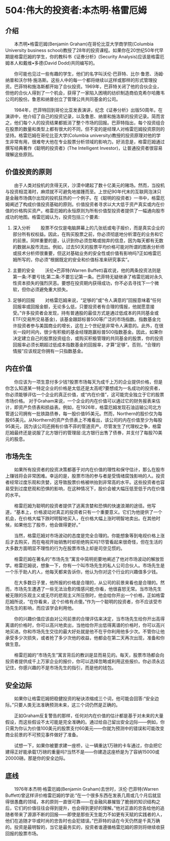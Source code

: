 # 504:伟大的投资者:本杰明·格雷厄姆
## 介绍
　　本杰明•格雷厄姆(Benjamin Graham)在哥伦比亚大学商学院(Columbia University business school)教授了28年的投资课程。如果你在20世纪50年代早期是格雷厄姆的学生，你的教科书《证券分析》(Security Analysis)应该是格雷厄姆本人和戴维•多德(David Dodd)共同编写的。

　　你可能也见过一些有趣的学生，他们的名字叫沃伦·巴菲特、比尔·鲁恩、汤姆·纳普和沃尔特·施洛斯。这些人中的每一个都将继续以这样或那样的形式管理投资。巴菲特和施洛斯都开始了合伙投资。1969年，巴菲特关闭了他的合伙企业，但他的合伙人得到了一个机会，获得了一家陷入困境的纺织制造商伯克希尔哈撒韦公司的股份。鲁恩和纳普创立了管理公共共同基金的公司。

　　1984年，巴菲特回到哥伦比亚发表演讲，纪念《证券分析》出版50周年。在演讲中，他介绍了自己的投资记录，以及鲁恩、纳普和施洛斯的投资记录。简而言之，他们每个人的投资结果都抵消了整个市场的回报。巴菲特指出，每个投资组合在股票的数量和类型上都有很大的不同，但不变的是经理人对格雷厄姆投资原则的坚持。格雷厄姆在哥伦比亚大学(Columbia university)教授的投资原理对他的学生非常有用，很难夸大他在专业股票分析领域的影响力。好消息是，格雷厄姆通过撰写经典著作《聪明的投资者》(The Intelligent Investor)，让普通投资者很容易理解这些原则。

## 价值投资的原则

　　由于人类对投机的贪得无厌，沙漠中建起了数十亿美元的赌场。然而，当投机与投资相混淆时，麻烦就不可避免地接踵而至。上世纪90年代末的互联网泡沫只是金融市场偶尔出现的投机狂热的一个例子。在《聪明的投资者》一书中，格雷厄姆阐述了构成价值投资基础的原则。价值投资者寻求以大大低于资产真实或内在价值的价格购买资产。格雷厄姆的永恒原则为所有价值型投资者提供了一幅通向股市成功的地图。格雷厄姆认为，投资包括三个要素:

1. 深入分析
　　股票不仅仅是电脑屏幕上的几张纸或电子报价，而是真实企业的部分所有权权益。因此，在购买股票之前，你必须彻底地分析潜在的业务和它的前景。同样重要的是，认识到你必须忽略或抛弃的信息，因为每天都有无数的数据从股市流出。例如，过去50天的股票平均价格可能对所谓的图表分析师或技术分析师很重要，但这对基础业务的安全性或价值有影响吗?正如格雷厄姆所写的，你必须“根据既定的安全和价值标准来研究事实”。
2. 主要的安全
　　沃伦•巴菲特(Warren Buffett)喜欢说，他的两条投资法则是第一条:不要亏钱;第二条:不要忘记第一条。巴菲特无疑继承了格雷厄姆对永久性资本损失的强烈厌恶。要想在投资期内获得成功，你不必去寻找下一个微软，但你必须避免重大损失。

3. 足够的回报
　　对格雷厄姆来说，“足够的”或“令人满意的”回报意味着“任何回报率或回报金额，无论多么低，只要投资者有合理的情报，他就愿意接受。”许多投资者会发现，持有普通股的最佳方式是通过低成本的共同基金或ETF(交易所交易基金)，该基金跟踪标普500等广泛的市场指数。指数基金允许投资者参与美国商业的增长，这在上个世纪是非常令人满意的。此外，在很长一段时间内，很少有积极的基金经理跑赢标普500指数基金。因此，如果你决定建立自己的股票投资组合，或购买积极管理的共同基金的股票，你的投资回报率必须长期超过低成本指数基金的回报率，才算“足够”。否则，“合理的情报”应该规定你拥有一只指数基金。

## 内在价值
　　你应该为一项生意付多少钱?股票市场每天为成千上万的企业提供价格，但是你怎么知道某一特定企业的价格是太低还是太高呢?要想成为一名成功的投资者，你必须能够评估一个企业的真正价值，或“内在价值”，这可能完全独立于它的股票市场价格。
对于Graham来说，一个企业的内在价值可以通过它的财务报表来估计，即资产负债表和损益表。例如，在1926年，格雷厄姆发现石油运输公司北方管道公司拥有一批铁路债券，每一股价值95美元。然而，Northern的股价仅为每股65美元。从Northern的资产负债表上不难看出，该公司的内在价值至少为每股95美元，因为该公司还拥有价值不菲的管道资产。尽管发生了代理权之争，格雷厄姆最终还是说服了北方银行的管理层:北方银行出售了债券，并支付了每股70美元的股息。

## 市场先生
　　如果所有投资者的投资决策都基于对内在价值的理性和保守估计，那么在股市上赚钱将会非常困难。幸运的是，股票市场的参与者是受情绪腐蚀影响的人。投资者经常过度乐观和贪婪，这导致股票价格被哄抬到非常高的水平。这些投资者也容易受到过度悲观和恐惧的影响，在这种情况下，股价会被大幅压低至低于内在价值的水平。

　　格雷厄姆为聪明的投资者提供了逃离贪婪和恐惧的快速浪潮的途径。他写道，“基本上，价格波动对真正的投资者只有一个重要意义。它们为他提供了一个机会，在价格大幅下跌时明智地买入，在价格大幅上涨时明智地卖出。在其他时候，如果他忘了股市，他会做得更好。”

　　当然，格雷厄姆对市场波动的态度是完全合理的。你能想象等到电视价格上涨后才去购买，而在电视开始销售时却拒绝购买吗?尽管看起来很奇怪，但在生活的大多数方面明显不理性的行为在股票市场上却是司空见惯的。

　　格雷厄姆在著名的“市场先生”寓言中简明扼要地阐述了他对市场波动的解放哲学。格雷厄姆说，想象一下，你有一个叫市场先生的私人公司合伙人。市场先生是一个乐于助人的人，他每天都来告诉你，他认为你对这个行业的兴趣值多少钱。

　　在大多数日子里，他所报的价格是合理的，从公司的前景来看也是合理的。然而，市场先生遭遇了一些无法治愈的情感问题;你看，他很喜怒无常。当市场先生被无限的乐观主义或无尽的悲观主义所压倒时，他会给你开出一个价格，正如格雷厄姆所说，“在你看来，这个价格有点傻。”作为一个聪明的投资者，你不应该受市场先生的影响，而应该学会利用他。

　　你的兴趣价值应该由对公司前景的合理评估来决定，当市场先生给你开出高得离谱的价格时，你可以高兴地卖出，当他给你开出低得离谱的价格时，你可以高兴地买进。你和市场先生交往的最大好处就是他不在乎你利用他多少次。不管你让他承受多少次损失，或者抢了多少次他的收益，他都会在第二天再次出现，准备和你做生意。

　　格雷厄姆的“市场先生”寓言背后的教训是显而易见的。每天，股票市场都会向投资者提供成千上万家企业的报价，你可以选择忽略或利用这些报价。你必须永远记住，你感兴趣的不是市场先生的指引，而是他的钱包。

## 安全边际

　　如果你让格雷厄姆把稳健投资的秘诀浓缩成三个词，他可能会回答:“安全边际。”只要人类无法准确预测未来，这三个词仍然是正确的。

　　正如Graham反复警告的那样，任何对内在价值的估计都是基于对未来的大量假设，而这些假设不太可能是完全准确的。通过给自己留出安全边际——例如，你只需为你认为价值100美元的股票支付60美元——你就为预测中的错误和可能改变商业前景的不可预见事件做好了准备。

　　试想一下，如果你被要求建一座桥，让一辆重达1万磅的卡车通过，你会把它建得正好能承载1万磅的重量吗?当然不是——你建造这座桥是为了容纳15000或20000磅。那是你的安全边际。
## 底线
　　1976年本杰明·格雷厄姆(Benjamin Graham)去世时，沃伦·巴菲特(Warren Buffett)曾这样评价格雷厄姆的学说:“在一个很多东西在发表几周或几个月后就显得很愚蠢的领域，本的原则一直很可靠——在金融风暴摧毁了脆弱的知识结构之后，它们的价值往往会得到提升，也会得到更好的理解。”他对正直的忠告给他的追随者带来了源源不断的回报——即使是那些天生能力不如更有天赋的实践者的人，他们在追随才华或时尚的忠告时也会犯错误。”巴菲特的话在今天仍然是千真万确的。投资是最明智的，当它是最务实的，投资者谁遵循格雷厄姆的原则将继续收获回报的股票市场。
